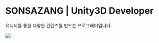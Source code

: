 # SONSAZANG | Unity3D Developer
유니티를 통한 다양한 컨텐츠를 만드는 프로그래머입니다.

<a href="https://sonsazang.tistory.com/" target="_blank"><img src="https://img.shields.io/badge/BLOG-000000?style=for-the-badge&logo=Telegraph&logoColor=FAFAFA"/></a>
